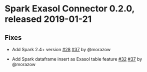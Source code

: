 # Spark Exasol Connector 0.2.0, released 2019-01-21

## Fixes

* Add Spark 2.4+ version
  [#28](https://github.com/exasol/spark-connector/issues/28)
  [#37](https://github.com/exasol/spark-connector/pull/37) by @morazow

* Add Spark dataframe insert as Exasol table feature
  [#32](https://github.com/exasol/spark-connector/issues/32)
  [#37](https://github.com/exasol/spark-connector/pull/37) by @morazow
